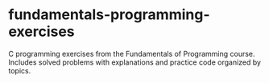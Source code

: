 # fundamentals-programming-exercises
C programming exercises from the Fundamentals of Programming course. Includes solved problems with explanations and practice code organized by topics.
